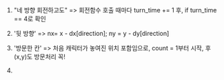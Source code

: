 1. "네 방향 회전하고도"
=> 회전함수 호출 때마다 turn_time += 1 후, if turn_time == 4로 확인

2. '뒷 방향'
=> nx= x - dx[direction]; ny = y - dy[direction]

3. '방문한 칸'
=> 처음 캐릭터가 놓여진 위치 포함임으로, count = 1부터 시작, 후 (x,y)도 방문처리 꼭!

4. 
